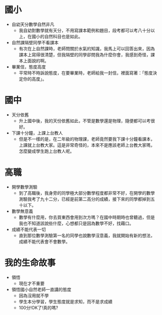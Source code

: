 # 國小
 - 自幼天分數學自然非凡
    - 我自幼對數學就有天分，不用寫課本範例和題目，段考都可以考八十分以上，在國小的自然科目也是如此。 
 - 自然課隔壁同學不看課本
    - 有次在上自然課時，老師問關於水氣的知識，我馬上可以回答出來，因為課本上寫得很清楚，但我隔壁的同學卻問我為什麼你會，我感到奇怪，課本上面說的啊。
 - 畢業信，態度高度
    - 平常時不時訴說態度，在要畢業時，老師給我一封信，裡面寫著：「態度決定你的高度」。
# 國中
 - 天分依舊
   - 升上國中後，我的天份依舊如此，不管是數學還是物理，隨便都可以考很好。
 - 下課十分鐘，上課上台教人
   - 但是不一樣的是，在二年級的物理課，老師竟然要我下課十分鐘看課本，上課就上台教大家。這是非常奇怪的，本來不是應該老師上台教大家嗎，怎麼變成學生跑上台教人呢。
# 高職
 - 開學數學測驗
   - 到了高職後，我身旁的同學極大部分數學程度都非常不好，在開學的數學測驗我考了九十二分，已經是前第二高分的成績，接下來的同學都掉到五十以下。
 - 數學無意義
   - 數學有什麼用，你去買東西會用到次方嗎？在國中時期時也曾聽過，但是我也不知道該說些什麼，心想都只是因為數學不好，找藉口。
 - 成績不能代表一切
   - 直到那位數學測驗第一名的同學也說數學沒意義，我就開始有新的想法，成績不能代表會不會數學。
# 我的生命故事
 - 領悟
   - 現在才不重要
 - 領悟國小自然老師一直講的態度
   - 因為沒用就不學
   - 學生本分學習，學生態度就是求知，而不是求成績
   - 100分!OK了!真的嗎?
